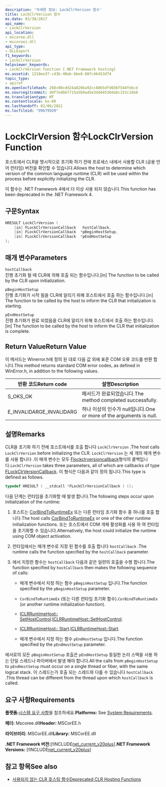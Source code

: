 ```yaml
---
description: '자세한 정보: LockClrVersion 함수'
title: LockClrVersion 함수
ms.date: 03/30/2017
api_name:
- LockClrVersion
api_location:
- mscoree.dll
- mscoreei.dll
api_type:
- DLLExport
f1_keywords:
- LockClrVersion
helpviewer_keywords:
- LockClrVersion function [.NET Framework hosting]
ms.assetid: 1318ee37-c43b-40eb-bbe8-88fc46453d74
topic_type:
- apiref
ms.openlocfilehash: 268c08cdd24a826ba92cc8865dfd036f544febcd
ms.sourcegitcommit: ddf7edb67715a5b9a45e3dd44536dabc153c1de0
ms.translationtype: MT
ms.contentlocale: ko-KR
ms.lasthandoff: 02/06/2021
ms.locfileid: "99679920"
---
```

# <a name="lockclrversion-function"></a><span data-ttu-id="a8421-103">LockClrVersion 함수</span><span class="sxs-lookup"><span data-stu-id="a8421-103">LockClrVersion Function</span></span>

<span data-ttu-id="a8421-104">호스트에서 CLR을 명시적으로 초기화 하기 전에 프로세스 내에서 사용할 CLR (공용 언어 런타임) 버전을 확인할 수 있습니다.</span><span class="sxs-lookup"><span data-stu-id="a8421-104">Allows the host to determine which version of the common language runtime (CLR) will be used within the process before explicitly initializing the CLR.</span></span>  
  
 <span data-ttu-id="a8421-105">이 함수는 .NET Framework 4에서 더 이상 사용 되지 않습니다.</span><span class="sxs-lookup"><span data-stu-id="a8421-105">This function has been deprecated in the .NET Framework 4.</span></span>  
  
## <a name="syntax"></a><span data-ttu-id="a8421-106">구문</span><span class="sxs-lookup"><span data-stu-id="a8421-106">Syntax</span></span>  
  
```cpp  
HRESULT LockClrVersion (  
    [in] FLockClrVersionCallback   hostCallback,  
    [in] FLockClrVersionCallback  *pBeginHostSetup,  
    [in] FLockClrVersionCallback  *pEndHostSetup  
);  
```  
  
## <a name="parameters"></a><span data-ttu-id="a8421-107">매개 변수</span><span class="sxs-lookup"><span data-stu-id="a8421-107">Parameters</span></span>  

 `hostCallback`  
 <span data-ttu-id="a8421-108">진행 초기화 될 때 CLR에 의해 호출 되는 함수입니다.</span><span class="sxs-lookup"><span data-stu-id="a8421-108">[in] The function to be called by the CLR upon initialization.</span></span>  
  
 `pBeginHostSetup`  
 <span data-ttu-id="a8421-109">진행 초기화가 시작 됨을 CLR에 알리기 위해 호스트에서 호출 하는 함수입니다.</span><span class="sxs-lookup"><span data-stu-id="a8421-109">[in] The function to be called by the host to inform the CLR that initialization is starting.</span></span>  
  
 `pEndHostSetup`  
 <span data-ttu-id="a8421-110">진행 초기화가 완료 되었음을 CLR에 알리기 위해 호스트에서 호출 하는 함수입니다.</span><span class="sxs-lookup"><span data-stu-id="a8421-110">[in] The function to be called by the host to inform the CLR that initialization is complete.</span></span>  
  
## <a name="return-value"></a><span data-ttu-id="a8421-111">Return Value</span><span class="sxs-lookup"><span data-stu-id="a8421-111">Return Value</span></span>  

 <span data-ttu-id="a8421-112">이 메서드는 Winerror.h에 정의 된 대로 다음 값 외에 표준 COM 오류 코드를 반환 합니다.</span><span class="sxs-lookup"><span data-stu-id="a8421-112">This method returns standard COM error codes, as defined in WinError.h, in addition to the following values.</span></span>  
  
|<span data-ttu-id="a8421-113">반환 코드</span><span class="sxs-lookup"><span data-stu-id="a8421-113">Return code</span></span>|<span data-ttu-id="a8421-114">설명</span><span class="sxs-lookup"><span data-stu-id="a8421-114">Description</span></span>|  
|-----------------|-----------------|  
|<span data-ttu-id="a8421-115">S_OK</span><span class="sxs-lookup"><span data-stu-id="a8421-115">S_OK</span></span>|<span data-ttu-id="a8421-116">메서드가 완료되었습니다.</span><span class="sxs-lookup"><span data-stu-id="a8421-116">The method completed successfully.</span></span>|  
|<span data-ttu-id="a8421-117">E_INVALIDARG</span><span class="sxs-lookup"><span data-stu-id="a8421-117">E_INVALIDARG</span></span>|<span data-ttu-id="a8421-118">하나 이상의 인수가 null입니다.</span><span class="sxs-lookup"><span data-stu-id="a8421-118">One or more of the arguments is null.</span></span>|  
  
## <a name="remarks"></a><span data-ttu-id="a8421-119">설명</span><span class="sxs-lookup"><span data-stu-id="a8421-119">Remarks</span></span>  

 <span data-ttu-id="a8421-120">CLR을 초기화 하기 전에 호스트에서를 호출 합니다 `LockClrVersion` .</span><span class="sxs-lookup"><span data-stu-id="a8421-120">The host calls `LockClrVersion` before initializing the CLR.</span></span> <span data-ttu-id="a8421-121">`LockClrVersion` 는 세 개의 매개 변수를 사용 합니다 .이 매개 변수는 모두 [Flockclrversioncallback](flockclrversioncallback-function-pointer.md)형식의 콜백입니다.</span><span class="sxs-lookup"><span data-stu-id="a8421-121">`LockClrVersion` takes three parameters, all of which are callbacks of type [FLockClrVersionCallback](flockclrversioncallback-function-pointer.md).</span></span> <span data-ttu-id="a8421-122">이 형식은 다음과 같이 정의 됩니다.</span><span class="sxs-lookup"><span data-stu-id="a8421-122">This type is defined as follows.</span></span>  
  
```cpp  
typedef HRESULT ( __stdcall *FLockClrVersionCallback ) ();  
```  
  
 <span data-ttu-id="a8421-123">다음 단계는 런타임을 초기화할 때 발생 합니다.</span><span class="sxs-lookup"><span data-stu-id="a8421-123">The following steps occur upon initialization of the runtime:</span></span>  
  
1. <span data-ttu-id="a8421-124">호스트는 [CorBindToRuntimeEx](corbindtoruntimeex-function.md) 또는 다른 런타임 초기화 함수 중 하나를 호출 합니다.</span><span class="sxs-lookup"><span data-stu-id="a8421-124">The host calls [CorBindToRuntimeEx](corbindtoruntimeex-function.md) or one of the other runtime initialization functions.</span></span> <span data-ttu-id="a8421-125">또는 호스트에서 COM 개체 활성화를 사용 하 여 런타임을 초기화할 수 있습니다.</span><span class="sxs-lookup"><span data-stu-id="a8421-125">Alternatively, the host could initialize the runtime using COM object activation.</span></span>  
  
2. <span data-ttu-id="a8421-126">런타임에서는 매개 변수로 지정 된 함수를 호출 합니다 `hostCallback` .</span><span class="sxs-lookup"><span data-stu-id="a8421-126">The runtime calls the function specified by the `hostCallback` parameter.</span></span>  
  
3. <span data-ttu-id="a8421-127">에서 지정한 함수는 `hostCallback` 다음과 같은 일련의 호출을 수행 합니다.</span><span class="sxs-lookup"><span data-stu-id="a8421-127">The function specified by `hostCallback` then makes the following sequence of calls:</span></span>  
  
    - <span data-ttu-id="a8421-128">매개 변수에서 지정 하는 함수 `pBeginHostSetup` 입니다.</span><span class="sxs-lookup"><span data-stu-id="a8421-128">The function specified by the `pBeginHostSetup` parameter.</span></span>  
  
    - <span data-ttu-id="a8421-129">`CorBindToRuntimeEx` (또는 다른 런타임 초기화 함수).</span><span class="sxs-lookup"><span data-stu-id="a8421-129">`CorBindToRuntimeEx` (or another runtime initialization function).</span></span>  
  
    - <span data-ttu-id="a8421-130">[ICLRRuntimeHost:: SetHostControl](iclrruntimehost-sethostcontrol-method.md).</span><span class="sxs-lookup"><span data-stu-id="a8421-130">[ICLRRuntimeHost::SetHostControl](iclrruntimehost-sethostcontrol-method.md).</span></span>  
  
    - <span data-ttu-id="a8421-131">[ICLRRuntimeHost:: Start](iclrruntimehost-start-method.md).</span><span class="sxs-lookup"><span data-stu-id="a8421-131">[ICLRRuntimeHost::Start](iclrruntimehost-start-method.md).</span></span>  
  
    - <span data-ttu-id="a8421-132">매개 변수에서 지정 하는 함수 `pEndHostSetup` 입니다.</span><span class="sxs-lookup"><span data-stu-id="a8421-132">The function specified by the `pEndHostSetup` parameter.</span></span>  
  
 <span data-ttu-id="a8421-133">에서로의 모든 `pBeginHostSetup` 호출은 `pEndHostSetup` 동일한 논리 스택을 사용 하는 단일 스레드나 파이버에서 발생 해야 합니다.</span><span class="sxs-lookup"><span data-stu-id="a8421-133">All the calls from `pBeginHostSetup` to `pEndHostSetup` must occur on a single thread or fiber, with the same logical stack.</span></span> <span data-ttu-id="a8421-134">이 스레드는가 호출 되는 스레드와 다를 수 있습니다 `hostCallback` .</span><span class="sxs-lookup"><span data-stu-id="a8421-134">This thread can be different from the thread upon which `hostCallback` is called.</span></span>  
  
## <a name="requirements"></a><span data-ttu-id="a8421-135">요구 사항</span><span class="sxs-lookup"><span data-stu-id="a8421-135">Requirements</span></span>  

 <span data-ttu-id="a8421-136">**플랫폼:**[시스템 요구 사항](../../get-started/system-requirements.md)을 참조하세요.</span><span class="sxs-lookup"><span data-stu-id="a8421-136">**Platforms:** See [System Requirements](../../get-started/system-requirements.md).</span></span>  
  
 <span data-ttu-id="a8421-137">**헤더:** Mscoree.dll</span><span class="sxs-lookup"><span data-stu-id="a8421-137">**Header:** MSCorEE.h</span></span>  
  
 <span data-ttu-id="a8421-138">**라이브러리:** MSCorEE.dll</span><span class="sxs-lookup"><span data-stu-id="a8421-138">**Library:** MSCorEE.dll</span></span>  
  
 <span data-ttu-id="a8421-139">**.NET Framework 버전:**[!INCLUDE[net_current_v20plus](../../../../includes/net-current-v20plus-md.md)]</span><span class="sxs-lookup"><span data-stu-id="a8421-139">**.NET Framework Versions:** [!INCLUDE[net_current_v20plus](../../../../includes/net-current-v20plus-md.md)]</span></span>  
  
## <a name="see-also"></a><span data-ttu-id="a8421-140">참고 항목</span><span class="sxs-lookup"><span data-stu-id="a8421-140">See also</span></span>

- [<span data-ttu-id="a8421-141">사용되지 않는 CLR 호스팅 함수</span><span class="sxs-lookup"><span data-stu-id="a8421-141">Deprecated CLR Hosting Functions</span></span>](deprecated-clr-hosting-functions.md)
